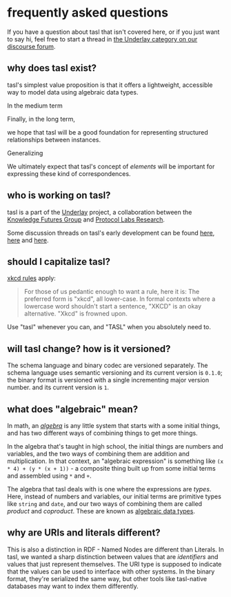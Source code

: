 # frequently asked questions

If you have a question about tasl that isn't covered here, or if you just want to say hi, feel free to start a thread in [the Underlay category on our discourse forum](https://discourse.knowledgefutures.org/c/underlay/6).

## why does tasl exist?

tasl's simplest value proposition is that it offers a lightweight, accessible way to model data using algebraic data types.

In the medium term

Finally, in the long term,

we hope that tasl will be a good foundation for representing structured relationships between instances.

Generalizing

We ultimately expect that tasl's concept of _elements_ will be important for expressing these kind of correspondences.

## who is working on tasl?

tasl is a part of the [Underlay](https://underlay.org/) project, a collaboration between the [Knowledge Futures Group](https://knowledgefutures.org/) and [Protocol Labs Research](https://research.protocol.ai/).

Some discussion threads on tasl's early development can be found [here](https://discourse.knowledgefutures.org/t/minimum-viable-schemas/293), [here](https://discourse.knowledgefutures.org/t/tasl-feedback/320) and [here](https://discourse.knowledgefutures.org/t/tasl-schema-langauge-updates/332).

## should I capitalize tasl?

[xkcd rules](https://xkcd.com/about/#:~:text=How%20do%20I%20write%20%22xkcd%22%3F) apply:

> For those of us pedantic enough to want a rule, here it is: The preferred form is "xkcd", all lower-case. In formal contexts where a lowercase word shouldn't start a sentence, "XKCD" is an okay alternative. "Xkcd" is frowned upon.

Use "tasl" whenever you can, and "TASL" when you absolutely need to.

## will tasl change? how is it versioned?

The schema language and binary codec are versioned separately. The schema language uses semantic versioning and its current version is `0.1.0`; the binary format is versioned with a single incrementing major version number. and its current version is `1`.

## what does "algebraic" mean?

In math, an [_algebra_](https://en.wikipedia.org/wiki/Algebra_over_a_field) is any little system that starts with a some initial things, and has two different ways of combining things to get more things.

In the algebra that's taught in high school, the initial things are numbers and variables, and the two ways of combining them are addition and multiplication. In that context, an "algebraic expression" is something like `(x * 4) + (y * (x + 1))` - a composite thing built up from some initial terms and assembled using `*` and `+`.

The algebra that tasl deals with is one where the expressions are _types_. Here, instead of numbers and variables, our initial terms are primitive types like `string` and `date`, and our two ways of combining them are called _product_ and _coproduct_. These are known as [algebraic data types](https://en.wikipedia.org/wiki/Algebraic_data_type).

## why are URIs and literals different?

This is also a distinction in RDF - Named Nodes are different than Literals. In tasl, we wanted a sharp distinction between values that are _identifiers_ and values that just represent themselves. The URI type is supposed to indicate that the values can be used to interface with other systems. In the binary format, they're serialized the same way, but other tools like tasl-native databases may want to index them differently.
